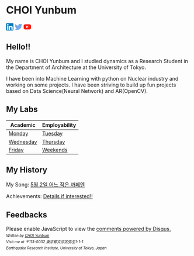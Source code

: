 <script language="javascript" type="text/javascript">
        document.write("<font color='green' size='1'>This document was last modified on " + document.lastModified + "</font>");
</script>

# CHOI Yunbum

<a href="https://www.linkedin.com/in/yunbum-choi-25661a60/" target="_blank"><img src=".\image\linkedin.png" alt="LinkedIn"></a>  <a href=" https://twitter.com/goodasa " target="_blank"><img src=".\image\twitter.png" alt="Twitter"></a> <a href="https://www.youtube.com/channel/UCG7e6TPZ8rVtE7YcxCcW-VA?view_as=subscriber" target="_blank"><img src=".\image\youtube.png" alt="Youtube"></a>



## Hello!!

My name is CHOI Yunbum and I studied dynamics as a Research Student in the Department of Architecture at the University of Tokyo.

I have been into Machine Learning with python on Nuclear industry and working on some projects. I have been striving to build up fun projects based on Data Science(Neural Network) and AR(OpenCV). 



## My Labs

| Academic                                                     | Employability                                                |
| ------------------------------------------------------------ | ------------------------------------------------------------ |
| [Monday](https://www.notion.so/goodasa/Monday-Labo-ee3777e4b236453d9db239c4320308ca) | [Tuesday](https://www.notion.so/goodasa/Tuesday-Labo-62de7273c21d47b69e3e0c1818655778) |
| [Wednesday](https://www.notion.so/goodasa/Wednesday-Labo-96f3733892034fdc858d97db92d4ca19) | [Thursday](https://www.notion.so/goodasa/Thursday-Labo-c63bdfac7fa64b0dbff926957def10e9) |
| [Friday](https://www.notion.so/goodasa/Friday-Labo-1230451930c14ce8b63a4677037c07f1) | [Weekends](https://www.notion.so/goodasa/Weekends-Labo-23750be6913348b89e01f8eadd870175) |



## My History 

My Song: [5월 2일 어느 작은 까페엔](https://itunes.apple.com/us/artist//552288415)

Achievements: [Details if interested!!](https://www.notion.so/Achievements-3220510d3429437d8814a9f29c0f232c)



## Feedbacks 

<div id="disqus_thread"></div>
<script>
/**
*  RECOMMENDED CONFIGURATION VARIABLES: EDIT AND UNCOMMENT THE SECTION BELOW TO INSERT DYNAMIC VALUES FROM YOUR PLATFORM OR CMS.
*  LEARN WHY DEFINING THESE VARIABLES IS IMPORTANT: https://disqus.com/admin/universalcode/#configuration-variables*/
/*
var disqus_config = function () {
this.page.url = PAGE_URL;  // Replace PAGE_URL with your page's canonical URL variable
this.page.identifier = PAGE_IDENTIFIER; // Replace PAGE_IDENTIFIER with your page's unique identifier variable
};
*/
(function() { // DON'T EDIT BELOW THIS LINE
var d = document, s = d.createElement('script');
s.src = 'https://cyb1203.disqus.com/embed.js';
s.setAttribute('data-timestamp', +new Date());
(d.head || d.body).appendChild(s);
})();
</script>
<noscript>Please enable JavaScript to view the <a href="https://disqus.com/?ref_noscript">comments powered by Disqus.</a></noscript>




<address>
    <font size=1>
        Written by <a href="mailto:yunbum@eri.u-tokyo.ac.jp">CHOI Yunbum</a><br> 
        Visit me at 〒113-0032 東京都文京区弥生1-1-1<br>
        Earthquake Research Institute, University of Tokyo, Japan
    </font>
</address>

